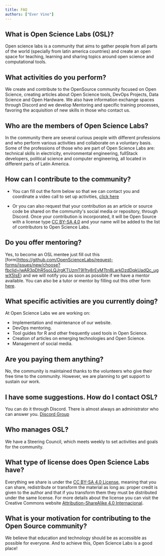 ```yaml
---
title: FAQ
authors: ["Ever Vino"]
---
```


## What is Open Science Labs (OSL)?

Open science labs is a community that aims to gather people from all parts of
the world (specially from latin america countries) and create an open space for
teaching, learning and sharing topics around open science and computational
tools.

## What activities do you perform?

We create and contribute to the OpenSource community focused on Open Science,
creating articles about Open Science tools, DevOps Projects, Data Science and
Open Hardware. We also have information exchange spaces through Discord and we
develop Mentoring and specific training processes, favoring the acquisition of
new skills in those who contact us.

## Who are the members of Open Science Labs?

In the community there are several curious people with different professions and
who perform various activities and collaborate on a voluntary basis. Some of the
professions of those who are part of Open Science Labs are: technical skills in
electricity, environmental engineering, fullStack developers, political science
and computer engineering, all located in different parts of Latin America.

## How can I contribute to the community?

- You can fill out the form below so that we can contact you and coordinate a
  video call to set up activities,
  [click here](https://github.com/OpenScienceLabs/request-forms/issues/new/choose?fbclid=IwAR3pDhR5soLQJrgKTUzmT9I1ty8rEyMTtn8LarkDzdDqkUadQc_ugwX5IsE)

- Or you can also request that your contribution as an article or source code be
  shared on the community's social media or repository, through Discord. Once
  your contribution is incorporated, it will be Open Source with a license type
  [CC BY-SA 4.0](https://creativecommons.org/licenses/by-sa/4.0/) and your name
  will be added to the list of contributors to Open Science Labs.

## Do you offer mentoring?

Yes, to become an OSL mentee just fill out this
[form]https://github.com/OpenScienceLabs/request-forms/issues/new/choose?fbclid=IwAR3pDhR5soLQJrgKTUzmT9I1ty8rEyMTtn8LarkDzdDqkUadQc_ugwX5IsE)
and we will notify you as soon as possible if we have a mentor available. You
can also be a tutor or mentor by filling out this other form
[here](https://github.com/OpenScienceLabs/request-forms/issues/new/choose?fbclid=IwAR3pDhR5soLQJrgKTUzmT9I1ty8rEyMTtn8LarkDzdDqkUadQc_ugwX5IsE).

## What specific activities are you currently doing?

At Open Science Labs we are working on:

- Implementation and maintenance of our website.
- DevOps mentoring.
- Tool guides for R and other frequently used tools in Open Science.
- Creation of articles on emerging technologies and Open Science.
- Management of social media.

## Are you paying them anything?

No, the community is maintained thanks to the volunteers who give their free
time to the community. However, we are planning to get support to sustain our
work.

## I have some suggestions. How do I contact OSL?

You can do it through Discord. There is almost always an administrator who can
answer you. [Discord Group](https://opensciencelabs.org/discord)

## Who manages OSL?

We have a Steering Council, which meets weekly to set activities and goals for
the community.

## What type of license does Open Science Labs have?

Everything we share is under the
[CC BY-SA 4.0 License](https://creativecommons.org/licenses/by-sa/4.0/), meaning
that you can share, redistribute or transform the material as long as: proper
credit is given to the author and that if you transform them they must be
distributed under the same license. For more details about the license you can
visit the Creative Commons website
[Attribution-ShareAlike 4.0 Internacional](https://creativecommons.org/licenses/by-sa/4.0/).

## What is your motivation for contributing to the Open Source community?

We believe that education and technology should be as accessible as possible for
everyone. And to achieve this, Open Science Labs is a good place!
